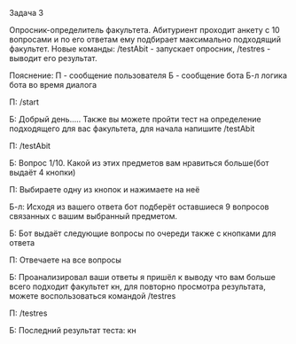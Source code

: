 Задача 3

Опросник-определитель факультета.
Абитуриент проходит анкету с 10 вопросами и по его ответам ему подбирает максимально подходящий факультет. Новые команды: /testAbit - запускает опросник, /testres - выводит его результат.

Пояснение:
П - сообщение пользователя
Б - сообщение бота
Б-л логика бота во время диалога

П: /start

Б: Добрый день….. Также вы можете пройти тест на определение подходящего для вас факультета, для начала напишите /testAbit

П: /testAbit

Б: Вопрос 1/10. Какой из этих предметов вам нравиться больше(бот выдаёт 4 кнопки)

П: Выбираете одну из кнопок и нажимаете на неё

Б-л: Исходя из вашего ответа бот подберёт оставшиеся 9 вопросов связанных с вашим выбранный предметом.

Б: Бот выдаёт следующие вопросы по очереди также с кнопками для ответа

П: Отвечаете на все вопросы

Б: Проанализировал ваши ответы я пришёл к выводу что вам больше всего подходит факультет кн, для повторно просмотра результата, можете воспользоваться командой /testres

П: /testres

Б: Последний результат теста: кн
